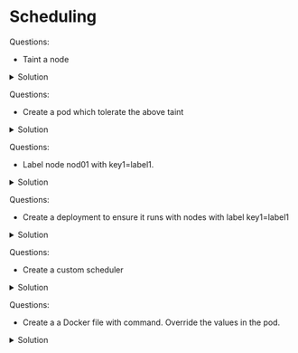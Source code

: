 # Scheduling 

Questions:
- Taint a node

<details><summary>Solution</summary>
<p>

```bash
# Create the namespace first
kubectl taint node node01 key1=value1:NoSchedule
```
</p>
</details>

Questions:
- Create a pod which tolerate the above taint

<details><summary>Solution</summary>
<p>

```bash
cat pod.yaml
apiVersion: v1
kind: Pod
metadata:
  name: bee
  labels:
    env: test
spec:
  containers:
  - name: nginx
    image: nginx
    imagePullPolicy: IfNotPresent
  tolerations:
  - key: "key1"
    value: "value1"
    effect: "NoSchedule"
kubectl apply -f pod.yaml
```
</p>
</details>

Questions:
- Label node nod01 with key1=label1.

<details><summary>Solution</summary>
<p>

```bash
kubectl label node node01 key1=label1
```
</p>
</details>

Questions:
- Create a deployment to ensure it runs with nodes with label key1=label1

<details><summary>Solution</summary>
<p>

```yaml
apiVersion: v1
items:
- apiVersion: apps/v1
  kind: Deployment
  metadata:
    labels:
      app: key1
    name: blue
  spec:
    replicas: 3
    selector:
      matchLabels:
        app: key1
    strategy:
      rollingUpdate:
        maxSurge: 25%
        maxUnavailable: 25%
      type: RollingUpdate
    template:
      metadata:
        labels:
          app: key1
      spec:
        affinity:
          nodeAffinity:
            requiredDuringSchedulingIgnoredDuringExecution:
              nodeSelectorTerms:
              - matchExpressions:
                - key: key1
                  opeartor: In
                  values:
                  - label1
        containers:
        - image: nginx
          name: nginx
    
kubectl apply -f deploy.yaml
```

</p>
</details>

Questions:
- Create a custom scheduler
<details><summary>Solution</summary>
<p>
```bash
Remember: All control plane components (api-server, etcd, kube-scheduler and controller-manager) available as static pod. Copy the kube-scheduler yaml from /etc/kubernetes/manifests/ and change it
Make sure to change leader-elect, port, scheduler-name and secure-port in command line args are changed

apiVersion: v1
kind: Pod
metadata:
  creationTimestamp: null
  labels:
    component: kube-scheduler1
    tier: control-plane
  name: my-scheduler
  namespace: kube-system
spec:
  containers:
  - command:
    - kube-scheduler
    - --authentication-kubeconfig=/etc/kubernetes/scheduler.conf
    - --authorization-kubeconfig=/etc/kubernetes/scheduler.conf
    - --bind-address=127.0.0.1
    - --kubeconfig=/etc/kubernetes/scheduler.conf
    
    - --leader-elect=false
    - --port=10200
    - --scheduler-name=my-scheduler
    - --sercure-port=0
    
    image: k8s.gcr.io/kube-scheduler:v1.20.0
    imagePullPolicy: IfNotPresent
    livenessProbe:
      failureThreshold: 8
      httpGet:
        host: 127.0.0.1
        path: /healthz
        port: 11259
        scheme: HTTPS
      initialDelaySeconds: 10
      periodSeconds: 10
      timeoutSeconds: 15
    name: kube-scheduler
    resources:
      requests:
        cpu: 100m
    startupProbe:
      failureThreshold: 24
      httpGet:
        host: 127.0.0.1
        path: /healthz
        port: 11259
        scheme: HTTPS
      initialDelaySeconds: 10
      periodSeconds: 10
      timeoutSeconds: 15
    volumeMounts:
    - mountPath: /etc/kubernetes/scheduler.conf
      name: kubeconfig
      readOnly: true
  hostNetwork: true
  priorityClassName: system-node-critical
  volumes:
  - hostPath:
      path: /etc/kubernetes/scheduler.conf
      type: FileOrCreate
    name: kubeconfig
status: {}
kubectl apply -f my-scheduler.yaml
```
</p>
</details>

Questions:
- Create a pod and ensure its scheduled by my-scheduler as above

<details><summary>Solution</summary>
<p>

```bash
cat deploy.yaml
---
apiVersion: v1 
kind: Pod 
metadata:
  name: nginx 
spec:
  schedulerName: my-scheduler
  containers:
  - image: nginx
    name: nginx
        
kubectl apply -f deploy.yaml        
```


</p>
</details>


Questions:
- Create a a Docker file with command. Override the values in the pod.

<details><summary>Solution</summary>
<p>

```bash
cat Dockerfile
FROM python:3.6-alpine
RUN pip install flask
COPY . /opt/
EXPOSE 8080
WORKDIR /opt
ENTRYPOINT ["python", "app.py"]
CMD ["--color", "blue"]

cat pod.yaml
--
apiVersion: v1 
kind: Pod 
metadata:
  name: webapp
  labels:
      name: webapp 
spec:
  containers:
  - name: simple-webapp
    image: siva/webapp-color
    command: ["python", "app.py"] --this is equivalent to ENTRYPOINT in Dockerfile
    args: ["--color", "red"]  -- this is equivalent to CMD in Dockerfile
        
kubectl apply -f pod.yaml        
```


</p>
</details>

